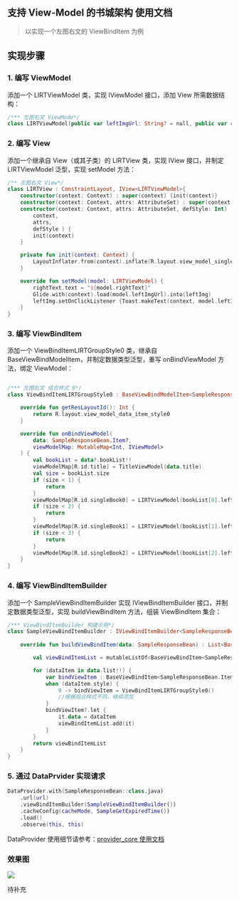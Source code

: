 ## 支持 View-Model 的书城架构 使用文档

> 以实现一个左图右文的 ViewBindItem 为例

## 实现步骤

### 1. 编写 ViewModel

添加一个 LIRTViewModel 类，实现 IViewModel 接口，添加 View 所需数据结构：

```kotlin
/*** 左图右文 ViewMode*/
class LIRTViewModel(public var leftImgUrl: String? = null, public var rightText: String? = null) : IViewModel
```

### 2. 编写 View

添加一个继承自 View（或其子类）的 LIRTView 类，实现 IView 接口，并制定 LIRTViewModel 泛型，实现 setModel 方法：

```kotlin
/** 左图右文 View*/
class LIRTView : ConstraintLayout, IView<LIRTViewModel>{
    constructor(context: Context) : super(context) {init(context)}
    constructor(context: Context, attrs: AttributeSet) : super(context, attrs) {init(context) }
    constructor(context: Context, attrs: AttributeSet, defStyle: Int) : super(
        context,
        attrs,
        defStyle ) {
        init(context)
    }

    private fun init(context: Context) {
        LayoutInflater.from(context).inflate(R.layout.view_model_single_book, this, true)
    }

    override fun setModel(model: LIRTViewModel) {
        rightText.text = "${model.rightText}"
        Glide.with(context).load(model.leftImgUrl).into(leftImg)
        leftImg.setOnClickListener {Toast.makeText(context, model.leftImgUrl, Toast.LENGTH_SHORT).show()}
    }
}
```

### 3. 编写 ViewBindItem

添加一个 ViewBindItemLIRTGroupStyle0 类，继承自 BaseViewBindModelItem，并制定数据类型泛型，重写 onBindViewModel 方法，绑定 ViewModel：

```kotlin

/*** 左图右文 组合样式 0*/
class ViewBindItemLIRTGroupStyle0 : BaseViewBindModelItem<SampleResponseBean.Item>() {

    override fun getResLayoutId(): Int {
        return R.layout.view_model_data_item_style0
    }

    override fun onBindViewModel(
        data: SampleResponseBean.Item?,
        viewModelMap: MutableMap<Int, IViewModel>
    ) {
        val bookList = data?.bookList!!
        viewModelMap[R.id.title] = TitleViewModel(data.title)
        val size = bookList.size
        if (size < 1) {
            return
        }
        viewModelMap[R.id.singleBook0] = LIRTViewModel(bookList[0].leftImgUrl, bookList[0].rightText)
        if (size < 2) {
            return
        }
        viewModelMap[R.id.singleBook1] = LIRTViewModel(bookList[1].leftImgUrl, bookList[1].rightText)
        if (size < 3) {
            return
        }
        viewModelMap[R.id.singleBook2] = LIRTViewModel(bookList[2].leftImgUrl, bookList[2].rightText)
    }
}
```

### 4. 编写 ViewBindItemBuilder

添加一个 SampleViewBindItemBuilder 实现 IViewBindItemBuilder 接口，并制定数据类型泛型，实现 buildViewBindItem 方法，组装 ViewBindItem 集合：

```kotlin
/*** ViewBindItemBuilder 构建示例*/
class SampleViewBindItemBuilder : IViewBindItemBuilder<SampleResponseBean> {
    
    override fun buildViewBindItem(data: SampleResponseBean) : List<BaseViewBindItem<*, out RecyclerView.ViewHolder>> {

        val viewBindItemList = mutableListOf<BaseViewBindItem<SampleResponseBean.Item, BaseViewHolder>>()

        for (dataItem in data.list!!) {
            var bindViewItem : BaseViewBindItem<SampleResponseBean.Item, BaseViewHolder>? = null
            when (dataItem.style) {
                0 -> bindViewItem = ViewBindItemLIRTGroupStyle0()
                //根据组合样式不同，继续添加
            }
            bindViewItem?.let {
                it.data = dataItem
                viewBindItemList.add(it)
            }
        }
        return viewBindItemList
    }
}
```

### 5. 通过 DataPrvider 实现请求

```kotlin
DataProvider.with(SampleResponseBean::class.java)
    .url(url)
    .viewBindItemBuilder(SampleViewBindItemBuilder())
    .cacheConfig(cacheMode, SampleGetExpiredTime())
    .load()
    .observe(this, this)
```
DataProvider 使用细节请参考：[provider_core 使用文档](../provider_core/README.md)

### 效果图

![](https://gitee.com/luluzhang/ImageCDN/raw/master/blog/20201112211149.png)

待补充